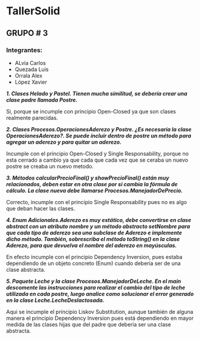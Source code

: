 # TallerSolid
## **GRUPO # 3**

### Integrantes:
* ALvia Carlos
* Quezada Luis
* Orrala Alex
* López Xavier


***1. Clases Helado y Pastel. Tienen mucha similitud, se debería crear una clase padre llamada Postre.***

Si, porque se incumple con principio Open-Closed ya que son clases realmente parecidas.
    
***2. Clases Procesos.OperacionesAderezo y Postre. ¿Es necesaria la clase OperacionesAderezo?. Se puede incluir dentro de postre un método para agregar un aderezo y para quitar un aderezo.***

Incumple con el principio Open-Closed y Single Responsability, porque no esta cerrado a cambio ya que cada que cada vez que se ceraba un nuevo postre se creaba un nuevo metodo.

***3. Métodos calcularPrecioFinal() y  showPrecioFinal() están muy relacionados, deben estar en otra clase por si cambia la fórmula de cálculo. La clase nueva debe llamarse Procesos.ManejadorDePrecio.***

Correcto, incumple con el principio Single Responsability pues no es algo que deban hacer las clases.

***4. Enum Adicionales.Aderezo es muy estático, debe convertirse en clase abstract con un atributo nombre y un método abstracto setNombre para que cada tipo de aderezo sea una subclase de Aderezo e implemente dicho método. También, sobrescriba el método toString() en la clase Aderezo, para que devuelva el nombre del aderezo en mayúsculas.***

En efecto incumple con el principio Dependency Inversion, pues estaba dependiendo de un objeto concreto (Enum) cuando deberia ser de una clase abstracta.

***5. Paquete Leche y la clase Procesos.ManejadorDeLeche. En el main descomente las instrucciones para realizar el cambio del tipo de leche utilizada en cada postre, luego analice como solucionar el error generado en la clase Leche.LecheDeslactosada.***

Aqui se incumple el principio Liskov Substitution, aunque también de alguna manera el principio Dependency Inversion pues está dependiendo en mayor medida de las clases hijas que del padre que debería ser una clase abstracta.
